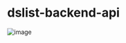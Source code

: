 # dslist-backend-api
![image](https://github.com/gabriel447/dslist-backend-api/assets/54693114/9067bfe0-5dd2-4968-9465-71edf914ab05)


